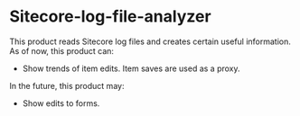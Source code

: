 # Sitecore-log-file-analyzer

This product reads Sitecore log files and creates certain useful information. As of now, this product can:
* Show trends of item edits. Item saves are used as a proxy.

In the future, this product may:
* Show edits to forms.